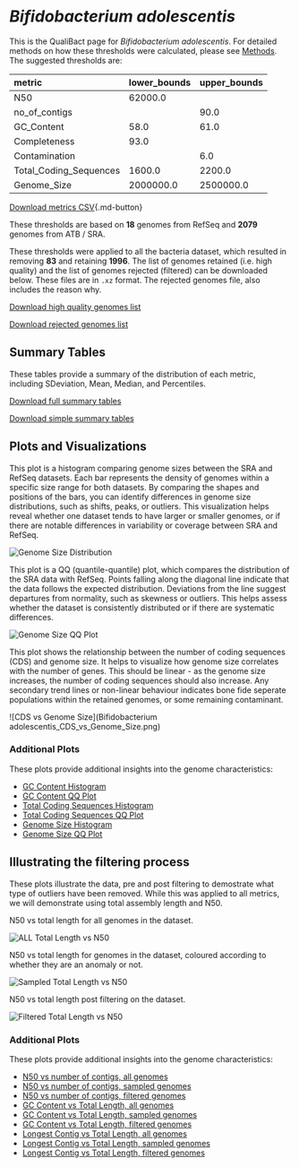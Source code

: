 # *Bifidobacterium adolescentis*

This is the QualiBact page for *Bifidobacterium adolescentis*. For detailed methods on how these thresholds were calculated, please see [Methods](../../methods.md).
The suggested thresholds are: 

| metric                 | lower_bounds   | upper_bounds   |
|:-----------------------|:---------------|:---------------|
| N50                    | 62000.0        |                |
| no_of_contigs          |                | 90.0           |
| GC_Content             | 58.0           | 61.0           |
| Completeness           | 93.0           |                |
| Contamination          |                | 6.0            |
| Total_Coding_Sequences | 1600.0         | 2200.0         |
| Genome_Size            | 2000000.0      | 2500000.0      |

[Download metrics CSV](Bifidobacterium_adolescentis_metrics.csv){.md-button}


These thresholds are based on **18** genomes from RefSeq and **2079** genomes from ATB / SRA.

These thresholds were applied to all the bacteria dataset, which resulted in removing **83** and retaining **1996**.
The list of genomes retained (i.e. high quality) and the list of genomes rejected (filtered) can be downloaded below. These files are in `.xz` format. The rejected genomes file, also includes the reason why.

[Download high quality genomes list](Bifidobacterium_adolescentis_high_quality_genomes.csv.xz)


[Download rejected genomes list](Bifidobacterium_adolescentis_filtered_out_genomes.csv.xz)



## Summary Tables
These tables provide a summary of the distribution of each metric, including SDeviation, Mean, Median, and Percentiles.

[Download full summary tables](summary.csv)

[Download simple summary tables](selected_summary.csv)

## Plots and Visualizations

This plot is a histogram comparing genome sizes between the SRA and RefSeq datasets. Each bar represents the density of genomes within a specific size range for both datasets. By comparing the shapes and positions of the bars, you can identify differences in genome size distributions, such as shifts, peaks, or outliers. This visualization helps reveal whether one dataset tends to have larger or smaller genomes, or if there are notable differences in variability or coverage between SRA and RefSeq.

![Genome Size Distribution](Genome_Size_refseq_histogram_kde.png)

This plot is a QQ (quantile-quantile) plot, which compares the distribution of the SRA data with RefSeq. Points falling along the diagonal line indicate that the data follows the expected distribution. Deviations from the line suggest departures from normality, such as skewness or outliers. This helps assess whether the dataset is consistently distributed or if there are systematic differences.

![Genome Size QQ Plot](Genome_Size_refseq_qqplot.png)

This plot shows the relationship between the number of coding sequences (CDS) and genome size. It helps to visualize how genome size correlates with the number of genes. This should be linear - as the genome size increases, the number of coding sequences should also increase. Any secondary trend lines or non-linear behaviour indicates bone fide seperate populations within the retained genomes, or some remaining contaminant. 

![CDS vs Genome Size](Bifidobacterium adolescentis_CDS_vs_Genome_Size.png)

### Additional Plots

These plots provide additional insights into the genome characteristics:

- [GC Content Histogram](GC_Content_refseq_histogram_kde.png)
- [GC Content QQ Plot](GC_Content_refseq_qqplot.png)
- [Total Coding Sequences Histogram](Total_Coding_Sequences_refseq_histogram_kde.png)
- [Total Coding Sequences QQ Plot](Total_Coding_Sequences_refseq_qqplot.png)
- [Genome Size Histogram](Genome_Size_refseq_histogram_kde.png)
- [Genome Size QQ Plot](Genome_Size_refseq_qqplot.png)
## Illustrating the filtering process
These plots illustrate the data, pre and post filtering to demostrate what type of outliers have been removed. While this was applied to all metrics, we will demonstrate using total assembly length and N50.

N50 vs total length for all genomes in the dataset.

![ALL Total Length vs N50](Bifidobacterium_adolescentis_all_total_length_N50.png)

N50 vs total length for genomes in the dataset, coloured according to whether they are an anomaly or not.

![Sampled Total Length vs N50](Bifidobacterium_adolescentis_sample_total_length_N50.png)

N50 vs total length post filtering on the dataset.

![Filtered Total Length vs N50](Bifidobacterium_adolescentis_filt_total_length_N50.png)

### Additional Plots

These plots provide additional insights into the genome characteristics:

- [N50 vs number of contigs, all genomes](Bifidobacterium_adolescentis_all_N50_number.png)
- [N50 vs number of contigs, sampled genomes](Bifidobacterium_adolescentis_sample_N50_number.png)
- [N50 vs number of contigs, filtered genomes](Bifidobacterium_adolescentis_filt_N50_number.png)
- [GC Content vs Total Length, all genomes](Bifidobacterium_adolescentis_all_total_length_GC_Content.png)
- [GC Content vs Total Length, sampled genomes](Bifidobacterium_adolescentis_sample_total_length_GC_Content.png)
- [GC Content vs Total Length, filtered genomes](Bifidobacterium_adolescentis_filt_total_length_GC_Content.png)
- [Longest Contig vs Total Length, all genomes](Bifidobacterium_adolescentis_all_total_length_longest.png)
- [Longest Contig vs Total Length, sampled genomes](Bifidobacterium_adolescentis_sample_total_length_longest.png)
- [Longest Contig vs Total Length, filtered genomes](Bifidobacterium_adolescentis_filt_total_length_longest.png)
